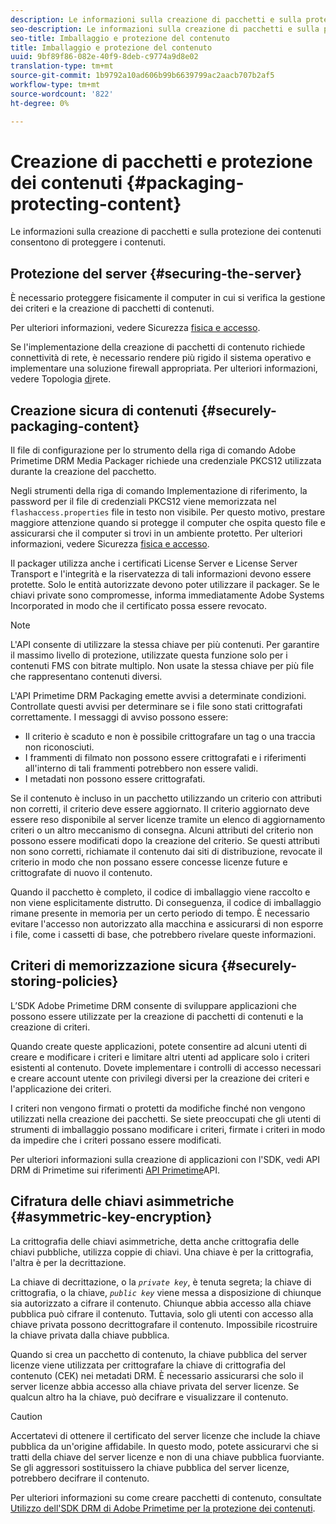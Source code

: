 ```yaml
---
description: Le informazioni sulla creazione di pacchetti e sulla protezione dei contenuti consentono di proteggere i contenuti.
seo-description: Le informazioni sulla creazione di pacchetti e sulla protezione dei contenuti consentono di proteggere i contenuti.
seo-title: Imballaggio e protezione del contenuto
title: Imballaggio e protezione del contenuto
uuid: 9bf89f86-082e-40f9-8deb-c9774a9d8e02
translation-type: tm+mt
source-git-commit: 1b9792a10ad606b99b6639799ac2aacb707b2af5
workflow-type: tm+mt
source-wordcount: '822'
ht-degree: 0%

---
```



# Creazione di pacchetti e protezione dei contenuti {#packaging-protecting-content}

Le informazioni sulla creazione di pacchetti e sulla protezione dei contenuti consentono di proteggere i contenuti.

## Protezione del server {#securing-the-server}

È necessario proteggere fisicamente il computer in cui si verifica la gestione dei criteri e la creazione di pacchetti di contenuti.

Per ulteriori informazioni, vedere Sicurezza [fisica e accesso](../../secure-deployment-guidelines/physical-sec-and-access.md).

Se l&#39;implementazione della creazione di pacchetti di contenuto richiede connettività di rete, è necessario rendere più rigido il sistema operativo e implementare una soluzione firewall appropriata. Per ulteriori informazioni, vedere Topologia [di](../../secure-deployment-guidelines/overview/network-topology.md)rete.

## Creazione sicura di contenuti {#securely-packaging-content}

Il file di configurazione per lo strumento della riga di comando  Adobe Primetime DRM Media Packager richiede una credenziale PKCS12 utilizzata durante la creazione del pacchetto.

Negli strumenti della riga di comando Implementazione di riferimento, la password per il file di credenziali PKCS12 viene memorizzata nel `flashaccess.properties` file in testo non visibile. Per questo motivo, prestare maggiore attenzione quando si protegge il computer che ospita questo file e assicurarsi che il computer si trovi in un ambiente protetto. Per ulteriori informazioni, vedere Sicurezza [fisica e accesso](../../secure-deployment-guidelines/physical-sec-and-access.md).

Il packager utilizza anche i certificati License Server e License Server Transport e l&#39;integrità e la riservatezza di tali informazioni devono essere protette. Solo le entità autorizzate devono poter utilizzare il packager. Se le chiavi private sono compromesse, informa immediatamente Adobe Systems Incorporated in modo che il certificato possa essere revocato.

>[!NOTE]
>
>L&#39;API consente di utilizzare la stessa chiave per più contenuti. Per garantire il massimo livello di protezione, utilizzate questa funzione solo per i contenuti FMS con bitrate multiplo. Non usate la stessa chiave per più file che rappresentano contenuti diversi.

L&#39;API Primetime DRM Packaging emette avvisi a determinate condizioni. Controllate questi avvisi per determinare se i file sono stati crittografati correttamente. I messaggi di avviso possono essere:

* Il criterio è scaduto e non è possibile crittografare un tag o una traccia non riconosciuti.
* I frammenti di filmato non possono essere crittografati e i riferimenti all&#39;interno di tali frammenti potrebbero non essere validi.
* I metadati non possono essere crittografati.

Se il contenuto è incluso in un pacchetto utilizzando un criterio con attributi non corretti, il criterio deve essere aggiornato. Il criterio aggiornato deve essere reso disponibile al server licenze tramite un elenco di aggiornamento criteri o un altro meccanismo di consegna. Alcuni attributi del criterio non possono essere modificati dopo la creazione del criterio. Se questi attributi non sono corretti, richiamate il contenuto dai siti di distribuzione, revocate il criterio in modo che non possano essere concesse licenze future e crittografate di nuovo il contenuto.

Quando il pacchetto è completo, il codice di imballaggio viene raccolto e non viene esplicitamente distrutto. Di conseguenza, il codice di imballaggio rimane presente in memoria per un certo periodo di tempo. È necessario evitare l&#39;accesso non autorizzato alla macchina e assicurarsi di non esporre i file, come i cassetti di base, che potrebbero rivelare queste informazioni.

## Criteri di memorizzazione sicura {#securely-storing-policies}

L’SDK  Adobe Primetime DRM consente di sviluppare applicazioni che possono essere utilizzate per la creazione di pacchetti di contenuti e la creazione di criteri.

Quando create queste applicazioni, potete consentire ad alcuni utenti di creare e modificare i criteri e limitare altri utenti ad applicare solo i criteri esistenti al contenuto. Dovete implementare i controlli di accesso necessari e creare account utente con privilegi diversi per la creazione dei criteri e l&#39;applicazione dei criteri.

I criteri non vengono firmati o protetti da modifiche finché non vengono utilizzati nella creazione dei pacchetti. Se siete preoccupati che gli utenti di strumenti di imballaggio possano modificare i criteri, firmate i criteri in modo da impedire che i criteri possano essere modificati.

Per ulteriori informazioni sulla creazione di applicazioni con l&#39;SDK, vedi API DRM di Primetime sui riferimenti [API Primetime](https://help.adobe.com/en_US/primetime/api/index.html#api-Adobe_Primetime_API_References)API.

## Cifratura delle chiavi asimmetriche {#asymmetric-key-encryption}

La crittografia delle chiavi asimmetriche, detta anche crittografia delle chiavi pubbliche, utilizza coppie di chiavi. Una chiave è per la crittografia, l&#39;altra è per la decrittazione.

La chiave di decrittazione, o la *`private key`*, è tenuta segreta; la chiave di crittografia, o la chiave, *`public key`* viene messa a disposizione di chiunque sia autorizzato a cifrare il contenuto. Chiunque abbia accesso alla chiave pubblica può cifrare il contenuto. Tuttavia, solo gli utenti con accesso alla chiave privata possono decrittografare il contenuto. Impossibile ricostruire la chiave privata dalla chiave pubblica.

Quando si crea un pacchetto di contenuto, la chiave pubblica del server licenze viene utilizzata per crittografare la chiave di crittografia del contenuto (CEK) nei metadati DRM. È necessario assicurarsi che solo il server licenze abbia accesso alla chiave privata del server licenze. Se qualcun altro ha la chiave, può decifrare e visualizzare il contenuto.

>[!CAUTION]
>
>Accertatevi di ottenere il certificato del server licenze che include la chiave pubblica da un&#39;origine affidabile. In questo modo, potete assicurarvi che si tratti della chiave del server licenze e non di una chiave pubblica fuorviante. Se gli aggressori sostituissero la chiave pubblica del server licenze, potrebbero decifrare il contenuto.

Per ulteriori informazioni su come creare pacchetti di contenuto, consultate [Utilizzo dell&#39;SDK DRM di Adobe Primetime  per la protezione dei contenuti](https://helpx.adobe.com/content/dam/help/en/primetime/drm/drm_protecting_content.pdf).